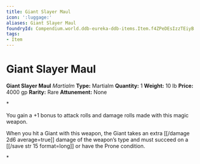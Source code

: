 ```yaml
---
title: Giant Slayer Maul
icon: ':luggage:'
aliases: Giant Slayer Maul
foundryId: Compendium.world.ddb-eureka-ddb-items.Item.f4ZPeDEsIzzTEiyB
tags:
- Item
---
```


# Giant Slayer Maul

**Giant Slayer Maul**
_Martialm_
**Type:** Martialm
**Quantity:** 1
**Weight:** 10 lb
**Price:** 4000 gp
**Rarity:** Rare
**Attunement:** None

*<p>You gain a +1 bonus to attack rolls and damage rolls made with this magic weapon.

When you hit a Giant with this weapon, the Giant takes an extra  [[/damage 2d6 average=true]] damage of the weapon’s type and must succeed on a [[/save str 15 format=long]] or have the Prone condition.</p>*